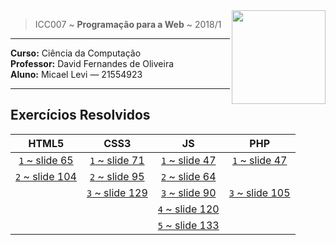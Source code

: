 <img src="https://www.colegioweb.com.br/wp-content/uploads/2017/12/Liberados-os-gabaritos-do-PSC-2018-da-UFAM.png" width="150" align="right">


> ICC007 ~ **Programação para a Web** ~ 2018/1

----------------------------------------

**Curso:** Ciência da Computação <br>
**Professor:** David Fernandes de Oliveira <br>
**Aluno:** Micael Levi ― 21554923 <br>

----------------------------------------

## Exercícios Resolvidos

| HTML5 | CSS3 | JS  | PHP |
|:-----:|:----:|:---:|:---:|
| [`1` ~ slide 65](./HTML/exercicio1)  | [`1` ~ slide 71](./CSS1/) | [`1` ~ slide 47](./JS1/) | [`1` ~ slide 47](./PHP1/) | 
| [`2` ~ slide 104](./HTML/exercicio2) | [`2` ~ slide 95](./CSS2/) | [`2` ~ slide 64](./JS2/) | | 
|                                      | [`3` ~ slide 129](./CSS3/)| [`3` ~ slide 90](./JS3/) | [`3` ~ slide 105](./PHP3/) | 
|                                      |                           | [`4` ~ slide 120](./JS4/) |
|                                      |                           | [`5` ~ slide 133](./JS5/) |
